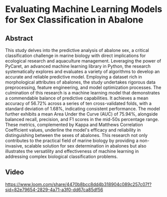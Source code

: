 # Evaluating Machine Learning Models for Sex Classification in Abalone

## Abstract

This study delves into the predictive analysis of abalone sex, a critical classification challenge in marine biology with direct implications for ecological research and aquaculture management. Leveraging the power of PyCaret, an advanced machine learning library in Python, the research systematically explores and evaluates a variety of algorithms to develop an accurate and reliable predictive model. Employing a dataset rich in morphological attributes of abalones, the study undertakes rigorous data preprocessing, feature engineering, and model optimization processes. The culmination of this research is a machine learning model that demonstrates a commendable balance of predictive capabilities. It achieves a mean accuracy of 56.72% across a series of ten cross-validated folds, with a standard deviation of 1.68%, indicating consistent performance. The model further exhibits a mean Area Under the Curve (AUC) of 75.94%, alongside balanced recall, precision, and F1 scores in the mid-50s percentage range. These metrics, complemented by Kappa and Matthews Correlation Coefficient values, underline the model's efficacy and reliability in distinguishing between the sexes of abalones. This research not only contributes to the practical field of marine biology by providing a non-invasive, scalable solution for sex determination in abalones but also illustrates the versatility and effectiveness of machine learning in addressing complex biological classification problems.

## Video
https://www.loom.com/share/4470b8bcc8dd4b318904c089c257c07f?sid=82e79654-2829-4a71-a3f0-dd67ca85df56
